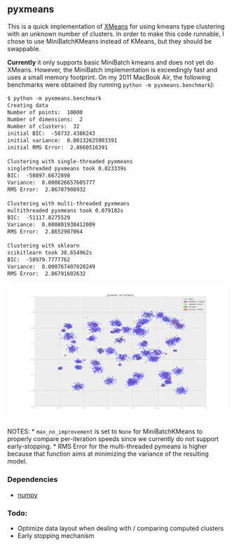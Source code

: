 ## pyxmeans

This is a quick implementation of
[XMeans](http://www.cs.cmu.edu/~dpelleg/download/xmeans.pdf) for using kmeans
type clustering with an unknown number of clusters.  In order to make this code
runnable, I chose to use MiniBatchKMeans instead of KMeans, but they should be
swappable. 

**Currently** it only supports basic MiniBatch kmeans and does not yet do
XMeans.  However, the MiniBatch implementation is exceedingly fast and uses a
small memory footprint.  On my 2011 MacBook Air, the following benchmarks were
obtained (by running `python -m pyxmeans.benchmark`):

```
$ python -m pyxmeans.benchmark
Creating data
Number of points:  10000
Number of dimensions:  2
Number of clusters:  32
initial BIC:  -50732.4386243
initial variance:  0.00132625903391
initial RMS Error:  2.8660516391

Clustering with single-threaded pyxmeans
singlethreaded pyxmeans took 0.023339s
BIC:  -50897.6672898
Variance:  0.000826657605777
RMS Error:  2.86707908932

Clustering with multi-threaded pyxmeans
multithreaded pyxmeans took 0.079182s
BIC:  -51117.8275529
Variance:  0.000801938412009
RMS Error:  2.8652907064

Clustering with sklearn
scikitlearn took 38.654962s
BIC:  -50979.7777762
Variance:  0.000767407020249
RMS Error:  2.86791602632
```

![](benchmark.png)

NOTES: 
    * `max_no_improvement` is set to `None` for MiniBatchKMeans to properly
      compare per-iteration speeds since we currently do not support
      early-stopping.
    * RMS Error for the multi-threaded pymeans is higher because that function
      aims at minimizing the variance of the resulting model.


### Dependencies

* [numpy](http://numpy.org/)

### Todo:

* Optimize data layout when dealing with / comparing computed clusters
* Early stopping mechanism
